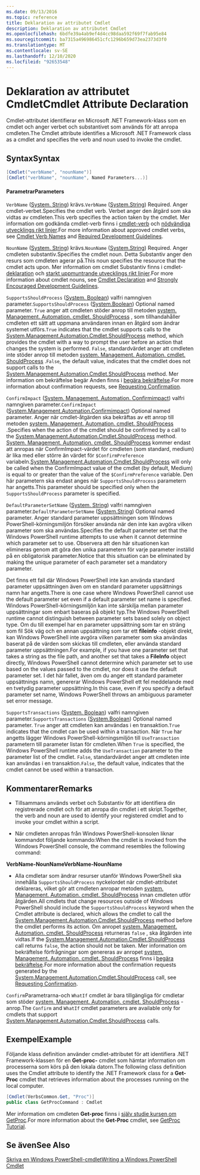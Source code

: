 ```yaml
---
ms.date: 09/13/2016
ms.topic: reference
title: Deklaration av attributet Cmdlet
description: Deklaration av attributet Cmdlet
ms.openlocfilehash: 6bdfe39a4ab9ef4d4cc98daa592f69f7fab95e84
ms.sourcegitcommit: ba7315a496986451cfc1296b659d73ea2373d3f0
ms.translationtype: MT
ms.contentlocale: sv-SE
ms.lasthandoff: 12/10/2020
ms.locfileid: "92653548"
---
```

# <a name="cmdlet-attribute-declaration"></a><span data-ttu-id="5c790-103">Deklaration av attributet Cmdlet</span><span class="sxs-lookup"><span data-stu-id="5c790-103">Cmdlet Attribute Declaration</span></span>

<span data-ttu-id="5c790-104">Cmdlet-attributet identifierar en Microsoft .NET Framework-klass som en cmdlet och anger verbet och substantivet som används för att anropa cmdleten.</span><span class="sxs-lookup"><span data-stu-id="5c790-104">The Cmdlet attribute identifies a Microsoft .NET Framework class as a cmdlet and specifies the verb and noun used to invoke the cmdlet.</span></span>

## <a name="syntax"></a><span data-ttu-id="5c790-105">Syntax</span><span class="sxs-lookup"><span data-stu-id="5c790-105">Syntax</span></span>

```csharp
[Cmdlet("verbName", "nounName")]
[Cmdlet("verbName", "nounName", Named Parameters...)]
```

#### <a name="parameters"></a><span data-ttu-id="5c790-106">Parametrar</span><span class="sxs-lookup"><span data-stu-id="5c790-106">Parameters</span></span>

<span data-ttu-id="5c790-107">`VerbName` ([System. String](/dotnet/api/System.String)) krävs.</span><span class="sxs-lookup"><span data-stu-id="5c790-107">`VerbName` ([System.String](/dotnet/api/System.String)) Required.</span></span> <span data-ttu-id="5c790-108">Anger cmdlet-verbet.</span><span class="sxs-lookup"><span data-stu-id="5c790-108">Specifies the cmdlet verb.</span></span> <span data-ttu-id="5c790-109">Verbet anger den åtgärd som ska vidtas av cmdleten.</span><span class="sxs-lookup"><span data-stu-id="5c790-109">This verb specifies the action taken by the cmdlet.</span></span> <span data-ttu-id="5c790-110">Mer information om godkända cmdlet-verb finns i [cmdlet-verb](./approved-verbs-for-windows-powershell-commands.md) och [nödvändiga utvecklings rikt linjer](./required-development-guidelines.md).</span><span class="sxs-lookup"><span data-stu-id="5c790-110">For more information about approved cmdlet verbs, see [Cmdlet Verb Names](./approved-verbs-for-windows-powershell-commands.md) and [Required Development Guidelines](./required-development-guidelines.md).</span></span>

<span data-ttu-id="5c790-111">`NounName` ([System. String](/dotnet/api/System.String)) krävs.</span><span class="sxs-lookup"><span data-stu-id="5c790-111">`NounName` ([System.String](/dotnet/api/System.String)) Required.</span></span> <span data-ttu-id="5c790-112">Anger cmdleten substantiv.</span><span class="sxs-lookup"><span data-stu-id="5c790-112">Specifies the cmdlet noun.</span></span> <span data-ttu-id="5c790-113">Detta Substantiv anger den resurs som cmdleten agerar på.</span><span class="sxs-lookup"><span data-stu-id="5c790-113">This noun specifies the resource that the cmdlet acts upon.</span></span> <span data-ttu-id="5c790-114">Mer information om cmdlet Substantiv finns i cmdlet- [deklaration](./cmdlet-class-declaration.md) och [starkt uppmuntrande utvecklings rikt linjer](./strongly-encouraged-development-guidelines.md).</span><span class="sxs-lookup"><span data-stu-id="5c790-114">For more information about cmdlet nouns, see [Cmdlet Declaration](./cmdlet-class-declaration.md) and [Strongly Encouraged Development Guidelines](./strongly-encouraged-development-guidelines.md).</span></span>

<span data-ttu-id="5c790-115">`SupportsShouldProcess` ([System. Boolean](/dotnet/api/System.Boolean)) valfri namngiven parameter.</span><span class="sxs-lookup"><span data-stu-id="5c790-115">`SupportsShouldProcess` ([System.Boolean](/dotnet/api/System.Boolean)) Optional named parameter.</span></span> <span data-ttu-id="5c790-116">`True` anger att cmdleten stöder anrop till metoden [system. Management. Automation. cmdlet. ShouldProcess](/dotnet/api/System.Management.Automation.Cmdlet.ShouldProcess) , som tillhandahåller cmdleten ett sätt att uppmana användaren innan en åtgärd som ändrar systemet utförs.</span><span class="sxs-lookup"><span data-stu-id="5c790-116">`True` indicates that the cmdlet supports calls to the [System.Management.Automation.Cmdlet.ShouldProcess](/dotnet/api/System.Management.Automation.Cmdlet.ShouldProcess) method, which provides the cmdlet with a way to prompt the user before an action that changes the system is performed.</span></span> <span data-ttu-id="5c790-117">`False`, standardvärdet anger att cmdleten inte stöder anrop till metoden [system. Management. Automation. cmdlet. ShouldProcess](/dotnet/api/System.Management.Automation.Cmdlet.ShouldProcess) .</span><span class="sxs-lookup"><span data-stu-id="5c790-117">`False`, the default value, indicates that the cmdlet does not support calls to the [System.Management.Automation.Cmdlet.ShouldProcess](/dotnet/api/System.Management.Automation.Cmdlet.ShouldProcess) method.</span></span> <span data-ttu-id="5c790-118">Mer information om bekräftelse begär Anden finns i [begära bekräftelse](./requesting-confirmation-from-cmdlets.md).</span><span class="sxs-lookup"><span data-stu-id="5c790-118">For more information about confirmation requests, see [Requesting Confirmation](./requesting-confirmation-from-cmdlets.md).</span></span>

<span data-ttu-id="5c790-119">`ConfirmImpact` ([System. Management. Automation. Confirmimpact](/dotnet/api/System.Management.Automation.ConfirmImpact)) valfri namngiven parameter.</span><span class="sxs-lookup"><span data-stu-id="5c790-119">`ConfirmImpact` ([System.Management.Automation.Confirmimpact](/dotnet/api/System.Management.Automation.ConfirmImpact)) Optional named parameter.</span></span> <span data-ttu-id="5c790-120">Anger när cmdlet-åtgärden ska bekräftas av ett anrop till metoden [system. Management. Automation. cmdlet. ShouldProcess](/dotnet/api/System.Management.Automation.Cmdlet.ShouldProcess) .</span><span class="sxs-lookup"><span data-stu-id="5c790-120">Specifies when the action of the cmdlet should be confirmed by a call to the [System.Management.Automation.Cmdlet.ShouldProcess](/dotnet/api/System.Management.Automation.Cmdlet.ShouldProcess) method.</span></span> <span data-ttu-id="5c790-121">[System. Management. Automation. cmdlet. ShouldProcess](/dotnet/api/System.Management.Automation.Cmdlet.ShouldProcess) kommer endast att anropas när ConfirmImpact-värdet för cmdleten (som standard, medium) är lika med eller större än värdet för `$ConfirmPreference` variabeln.</span><span class="sxs-lookup"><span data-stu-id="5c790-121">[System.Management.Automation.Cmdlet.ShouldProcess](/dotnet/api/System.Management.Automation.Cmdlet.ShouldProcess) will only be called when the ConfirmImpact value of the cmdlet (by default, Medium) is equal to or greater than the value of the `$ConfirmPreference` variable.</span></span> <span data-ttu-id="5c790-122">Den här parametern ska endast anges när `SupportsShouldProcess` parametern har angetts.</span><span class="sxs-lookup"><span data-stu-id="5c790-122">This parameter should be specified only when the `SupportsShouldProcess` parameter is specified.</span></span>

<span data-ttu-id="5c790-123">`DefaultParameterSetName` ([System. String](/dotnet/api/System.String)) valfri namngiven parameter.</span><span class="sxs-lookup"><span data-stu-id="5c790-123">`DefaultParameterSetName` ([System.String](/dotnet/api/System.String)) Optional named parameter.</span></span> <span data-ttu-id="5c790-124">Anger standard parameter uppsättningen som Windows PowerShell-körningsmiljön försöker använda när den inte kan avgöra vilken parameter som ska användas.</span><span class="sxs-lookup"><span data-stu-id="5c790-124">Specifies the default parameter set that the Windows PowerShell runtime attempts to use when it cannot determine which parameter set to use.</span></span> <span data-ttu-id="5c790-125">Observera att den här situationen kan elimineras genom att göra den unika parametern för varje parameter inställd på en obligatorisk parameter.</span><span class="sxs-lookup"><span data-stu-id="5c790-125">Notice that this situation can be eliminated by making the unique parameter of each parameter set a mandatory parameter.</span></span>

<span data-ttu-id="5c790-126">Det finns ett fall där Windows PowerShell inte kan använda standard parameter uppsättningen även om en standard parameter uppsättnings namn har angetts.</span><span class="sxs-lookup"><span data-stu-id="5c790-126">There is one case where Windows PowerShell cannot use the default parameter set even if a default parameter set name is specified.</span></span> <span data-ttu-id="5c790-127">Windows PowerShell-körningsmiljön kan inte särskilja mellan parameter uppsättningar som enbart baseras på objekt typ.</span><span class="sxs-lookup"><span data-stu-id="5c790-127">The Windows PowerShell runtime cannot distinguish between parameter sets based solely on object type.</span></span> <span data-ttu-id="5c790-128">Om du till exempel har en parameter uppsättning som tar en sträng som fil Sök väg och en annan uppsättning som tar ett **fileinfo** -objekt direkt, kan Windows PowerShell inte avgöra vilken parameter som ska användas baserat på de värden som skickas till cmdleten, eller använda standard parameter uppsättningen.</span><span class="sxs-lookup"><span data-stu-id="5c790-128">For example, if you have one parameter set that takes a string as the file path, and another set that takes a **FileInfo** object directly, Windows PowerShell cannot determine which parameter set to use based on the values passed to the cmdlet, nor does it use the default parameter set.</span></span> <span data-ttu-id="5c790-129">I det här fallet, även om du anger ett standard parameter uppsättnings namn, genererar Windows PowerShell ett fel meddelande med en tvetydig parameter uppsättning.</span><span class="sxs-lookup"><span data-stu-id="5c790-129">In this case, even if you specify a default parameter set name, Windows PowerShell throws an ambiguous parameter set error message.</span></span>

<span data-ttu-id="5c790-130">`SupportsTransactions` ([System. Boolean](/dotnet/api/System.Boolean)) valfri namngiven parameter.</span><span class="sxs-lookup"><span data-stu-id="5c790-130">`SupportsTransactions` ([System.Boolean](/dotnet/api/System.Boolean)) Optional named parameter.</span></span> <span data-ttu-id="5c790-131">`True` anger att cmdleten kan användas i en transaktion.</span><span class="sxs-lookup"><span data-stu-id="5c790-131">`True` indicates that the cmdlet can be used within a transaction.</span></span> <span data-ttu-id="5c790-132">När `True` har angetts lägger Windows PowerShell-körningsmiljön till `UseTransaction` parametern till parameter listan för cmdleten.</span><span class="sxs-lookup"><span data-stu-id="5c790-132">When `True` is specified, the Windows PowerShell runtime adds the `UseTransaction` parameter to the parameter list of the cmdlet.</span></span> <span data-ttu-id="5c790-133">`False`, standardvärdet anger att cmdleten inte kan användas i en transaktion.</span><span class="sxs-lookup"><span data-stu-id="5c790-133">`False`, the default value, indicates that the cmdlet cannot be used within a transaction.</span></span>

## <a name="remarks"></a><span data-ttu-id="5c790-134">Kommentarer</span><span class="sxs-lookup"><span data-stu-id="5c790-134">Remarks</span></span>

- <span data-ttu-id="5c790-135">Tillsammans används verbet och Substantiv för att identifiera din registrerade cmdlet och för att anropa din cmdlet i ett skript.</span><span class="sxs-lookup"><span data-stu-id="5c790-135">Together, the verb and noun are used to identify your registered cmdlet and to invoke your cmdlet within a script.</span></span>

- <span data-ttu-id="5c790-136">När cmdleten anropas från Windows PowerShell-konsolen liknar kommandot följande kommando:</span><span class="sxs-lookup"><span data-stu-id="5c790-136">When the cmdlet is invoked from the Windows PowerShell console, the command resembles the following command:</span></span>

<span data-ttu-id="5c790-137">**VerbName-NounName**</span><span class="sxs-lookup"><span data-stu-id="5c790-137">**VerbName-NounName**</span></span>

- <span data-ttu-id="5c790-138">Alla cmdletar som ändrar resurser utanför Windows PowerShell ska innehålla `SupportsShouldProcess` nyckelordet när cmdlet-attributet deklareras, vilket gör att cmdleten anropar metoden [system. Management. Automation. cmdlet. ShouldProcess](/dotnet/api/System.Management.Automation.Cmdlet.ShouldProcess) innan cmdleten utför åtgärden.</span><span class="sxs-lookup"><span data-stu-id="5c790-138">All cmdlets that change resources outside of Windows PowerShell should include the `SupportsShouldProcess` keyword when the Cmdlet attribute is declared, which allows the cmdlet to call the [System.Management.Automation.Cmdlet.ShouldProcess](/dotnet/api/System.Management.Automation.Cmdlet.ShouldProcess) method before the cmdlet performs its action.</span></span> <span data-ttu-id="5c790-139">Om anropet [system. Management. Automation. cmdlet. ShouldProcess](/dotnet/api/System.Management.Automation.Cmdlet.ShouldProcess) returneras `false` , ska åtgärden inte vidtas.</span><span class="sxs-lookup"><span data-stu-id="5c790-139">If the [System.Management.Automation.Cmdlet.ShouldProcess](/dotnet/api/System.Management.Automation.Cmdlet.ShouldProcess) call returns `false`, the action should not be taken.</span></span> <span data-ttu-id="5c790-140">Mer information om bekräftelse förfrågningar som genereras av anropet [system. Management. Automation. cmdlet. ShouldProcess](/dotnet/api/System.Management.Automation.Cmdlet.ShouldProcess) finns i [begära bekräftelse](./requesting-confirmation-from-cmdlets.md).</span><span class="sxs-lookup"><span data-stu-id="5c790-140">For more information about the confirmation requests generated by the [System.Management.Automation.Cmdlet.ShouldProcess](/dotnet/api/System.Management.Automation.Cmdlet.ShouldProcess) call, see [Requesting Confirmation](./requesting-confirmation-from-cmdlets.md).</span></span>

<span data-ttu-id="5c790-141">`Confirm`Parametrarna-och `WhatIf` cmdlet är bara tillgängliga för cmdletar som stöder [system. Management. Automation. cmdlet. ShouldProcess](/dotnet/api/System.Management.Automation.Cmdlet.ShouldProcess) -anrop.</span><span class="sxs-lookup"><span data-stu-id="5c790-141">The `Confirm` and `WhatIf` cmdlet parameters are available only for cmdlets that support [System.Management.Automation.Cmdlet.ShouldProcess](/dotnet/api/System.Management.Automation.Cmdlet.ShouldProcess) calls.</span></span>

## <a name="example"></a><span data-ttu-id="5c790-142">Exempel</span><span class="sxs-lookup"><span data-stu-id="5c790-142">Example</span></span>

<span data-ttu-id="5c790-143">Följande klass definition använder cmdlet-attributet för att identifiera .NET Framework-klassen för en **Get-proc-** cmdlet som hämtar information om processerna som körs på den lokala datorn.</span><span class="sxs-lookup"><span data-stu-id="5c790-143">The following class definition uses the Cmdlet attribute to identify the .NET Framework class for a **Get-Proc** cmdlet that retrieves information about the processes running on the local computer.</span></span>

```csharp
[Cmdlet(VerbsCommon.Get, "Proc")]
public class GetProcCommand : Cmdlet
```

<span data-ttu-id="5c790-144">Mer information om cmdleten **Get-proc** finns i [själv studie kursen om GetProc](./getproc-tutorial.md).</span><span class="sxs-lookup"><span data-stu-id="5c790-144">For more information about the **Get-Proc** cmdlet, see [GetProc Tutorial](./getproc-tutorial.md).</span></span>

## <a name="see-also"></a><span data-ttu-id="5c790-145">Se även</span><span class="sxs-lookup"><span data-stu-id="5c790-145">See Also</span></span>

[<span data-ttu-id="5c790-146">Skriva en Windows PowerShell-cmdlet</span><span class="sxs-lookup"><span data-stu-id="5c790-146">Writing a Windows PowerShell Cmdlet</span></span>](./writing-a-windows-powershell-cmdlet.md)
